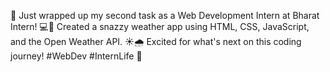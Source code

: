 🌟 Just wrapped up my second task as a Web Development Intern at Bharat Intern! 💻🎉 Created a snazzy weather app using HTML, CSS, JavaScript, and the Open Weather API. ☀️🌧️ Excited for what's next on this coding journey! #WebDev #InternLife 🚀
